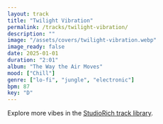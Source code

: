 ```yaml
---
layout: track
title: "Twilight Vibration"
permalink: /tracks/twilight-vibration/
description: ""
image: "/assets/covers/twilight-vibration.webp"
image_ready: false
date: 2025-01-01
duration: "2:01"
album: "The Way the Air Moves"
mood: ["Chill"]
genre: ["lo-fi", "jungle", "electronic"]
bpm: 87
key: "D"
---
```


Explore more vibes in the [StudioRich track library](/tracks/).
